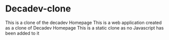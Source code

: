 # Decadev-clone
This is a clone of the decadev Homepage
This is a web application created as a clone of Decadev Homepage
This is a static clone as no Javascript has been added to it
